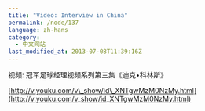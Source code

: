```yaml
---
title: "Video: Interview in China"
permalink: /node/137
language: zh-hans
category:
  - 中文网站
last_modified_at: 2013-07-08T11:39:16Z
---
```


视频: 冠军足球经理视频系列第三集《迪克•科林斯》

[http://v.youku.com/v\_show/id\_XNTgwMzM0NzMy.html](http://v.youku.com/v_show/id_XNTgwMzM0NzMy.html)
